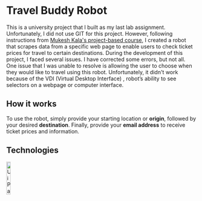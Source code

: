 # Travel Buddy Robot

This is a university project that I built as my last lab assignment.  Unfortunately, I did not use GIT for this project. However, following instructions from [Mukesh
Kala's project-based course](https://youtu.be/0dprUuqe0vU), I created a robot that scrapes data from a specific web page to enable users to check ticket prices for 
travel to certain destinations. During the development of this project, I faced several issues. I have corrected some errors, but not all. One issue that I was unable
to resolve is allowing the user to choose when they would like to travel using this robot. Unfortunately, it didn't work because of the VDI (Virtual Desktop Interface)
, robot’s ability to see selectors on a webpage or computer interface.

## How it works

To use the robot, simply provide your starting location or **origin**, followed by your desired **destination**. Finally, provide your **email address** to receive
ticket prices and information.

## Technologies
<a href="https://seekvectorlogo.com/uipath-vector-logo-svg/" target="_blank" rel="noreferrer">
<img src="https://seekvectorlogo.com/wp-content/uploads/2019/07/uipath-vector-logo.png" width="15%" height="auto" alt="UiPath" /></a> &nbsp;
